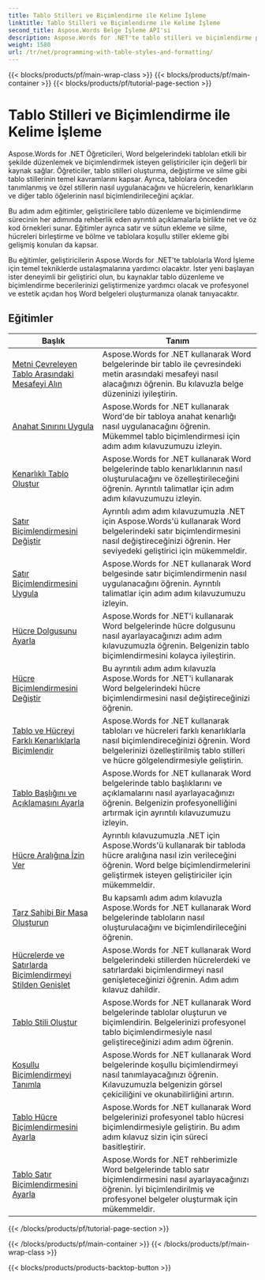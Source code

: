```yaml
---
title: Tablo Stilleri ve Biçimlendirme ile Kelime İşleme
linktitle: Tablo Stilleri ve Biçimlendirme ile Kelime İşleme
second_title: Aspose.Words Belge İşleme API'si
description: Aspose.Words for .NET'te tablo stilleri ve biçimlendirme programlamayı öğrenin. Önceden tanımlanmış stilleri nasıl uygulayacağınızı, hücre biçimlendirmesini, kenarlıkları ve daha fazlasını adım adım eğitimler ve C#'ta örnek kodlarla nasıl özelleştireceğinizi öğrenin.
weight: 1580
url: /tr/net/programming-with-table-styles-and-formatting/
---
```


{{< blocks/products/pf/main-wrap-class >}}
{{< blocks/products/pf/main-container >}}
{{< blocks/products/pf/tutorial-page-section >}}

# Tablo Stilleri ve Biçimlendirme ile Kelime İşleme

Aspose.Words for .NET Öğreticileri, Word belgelerindeki tabloları etkili bir şekilde düzenlemek ve biçimlendirmek isteyen geliştiriciler için değerli bir kaynak sağlar. Öğreticiler, tablo stilleri oluşturma, değiştirme ve silme gibi tablo stillerinin temel kavramlarını kapsar. Ayrıca, tablolara önceden tanımlanmış ve özel stillerin nasıl uygulanacağını ve hücrelerin, kenarlıkların ve diğer tablo öğelerinin nasıl biçimlendirileceğini açıklar.

Bu adım adım eğitimler, geliştiricilere tablo düzenleme ve biçimlendirme sürecinin her adımında rehberlik eden ayrıntılı açıklamalarla birlikte net ve öz kod örnekleri sunar. Eğitimler ayrıca satır ve sütun ekleme ve silme, hücreleri birleştirme ve bölme ve tablolara koşullu stiller ekleme gibi gelişmiş konuları da kapsar.

Bu eğitimler, geliştiricilerin Aspose.Words for .NET'te tablolarla Word İşleme için temel tekniklerde ustalaşmalarına yardımcı olacaktır. İster yeni başlayan ister deneyimli bir geliştirici olun, bu kaynaklar tablo düzenleme ve biçimlendirme becerilerinizi geliştirmenize yardımcı olacak ve profesyonel ve estetik açıdan hoş Word belgeleri oluşturmanıza olanak tanıyacaktır.

 ## Eğitimler
| Başlık | Tanım |
| --- | --- |
| [Metni Çevreleyen Tablo Arasındaki Mesafeyi Alın](./get-distance-between-table-surrounding-text/) | Aspose.Words for .NET kullanarak Word belgelerinde bir tablo ile çevresindeki metin arasındaki mesafeyi nasıl alacağınızı öğrenin. Bu kılavuzla belge düzeninizi iyileştirin. |
| [Anahat Sınırını Uygula](./apply-outline-border/) | Aspose.Words for .NET kullanarak Word'de bir tabloya anahat kenarlığı nasıl uygulanacağını öğrenin. Mükemmel tablo biçimlendirmesi için adım adım kılavuzumuzu izleyin. |
| [Kenarlıklı Tablo Oluştur](./build-table-with-borders/) | Aspose.Words for .NET kullanarak Word belgelerinde tablo kenarlıklarının nasıl oluşturulacağını ve özelleştirileceğini öğrenin. Ayrıntılı talimatlar için adım adım kılavuzumuzu izleyin. |
| [Satır Biçimlendirmesini Değiştir](./modify-row-formatting/) | Ayrıntılı adım adım kılavuzumuzla .NET için Aspose.Words'ü kullanarak Word belgelerindeki satır biçimlendirmesini nasıl değiştireceğinizi öğrenin. Her seviyedeki geliştirici için mükemmeldir. |
| [Satır Biçimlendirmesini Uygula](./apply-row-formatting/) | Aspose.Words for .NET kullanarak Word belgesinde satır biçimlendirmenin nasıl uygulanacağını öğrenin. Ayrıntılı talimatlar için adım adım kılavuzumuzu izleyin. |
| [Hücre Dolgusunu Ayarla](./set-cell-padding/) | Aspose.Words for .NET'i kullanarak Word belgelerinde hücre dolgusunu nasıl ayarlayacağınızı adım adım kılavuzumuzla öğrenin. Belgenizin tablo biçimlendirmesini kolayca iyileştirin. |
| [Hücre Biçimlendirmesini Değiştir](./modify-cell-formatting/) | Bu ayrıntılı adım adım kılavuzla Aspose.Words for .NET'i kullanarak Word belgelerindeki hücre biçimlendirmesini nasıl değiştireceğinizi öğrenin. |
| [Tablo ve Hücreyi Farklı Kenarlıklarla Biçimlendir](./format-table-and-cell-with-different-borders/) | Aspose.Words for .NET kullanarak tabloları ve hücreleri farklı kenarlıklarla nasıl biçimlendireceğinizi öğrenin. Word belgelerinizi özelleştirilmiş tablo stilleri ve hücre gölgelendirmesiyle geliştirin. |
| [Tablo Başlığını ve Açıklamasını Ayarla](./set-table-title-and-description/) | Aspose.Words for .NET kullanarak Word belgelerinde tablo başlıklarını ve açıklamalarını nasıl ayarlayacağınızı öğrenin. Belgenizin profesyonelliğini artırmak için ayrıntılı kılavuzumuzu izleyin. |
| [Hücre Aralığına İzin Ver](./allow-cell-spacing/) | Ayrıntılı kılavuzumuzla .NET için Aspose.Words'ü kullanarak bir tabloda hücre aralığına nasıl izin verileceğini öğrenin. Word belge biçimlendirmelerini geliştirmek isteyen geliştiriciler için mükemmeldir. |
| [Tarz Sahibi Bir Masa Oluşturun](./build-table-with-style/) | Bu kapsamlı adım adım kılavuzla Aspose.Words for .NET kullanarak Word belgelerinde tabloların nasıl oluşturulacağını ve biçimlendirileceğini öğrenin. |
| [Hücrelerde ve Satırlarda Biçimlendirmeyi Stilden Genişlet](./expand-formatting-on-cells-and-row-from-style/) | Aspose.Words for .NET kullanarak Word belgelerindeki stillerden hücrelerdeki ve satırlardaki biçimlendirmeyi nasıl genişleteceğinizi öğrenin. Adım adım kılavuz dahildir. |
| [Tablo Stili Oluştur](./create-table-style/) | Aspose.Words for .NET kullanarak Word belgelerinde tablolar oluşturun ve biçimlendirin. Belgelerinizi profesyonel tablo biçimlendirmesiyle nasıl geliştireceğinizi adım adım öğrenin. |
| [Koşullu Biçimlendirmeyi Tanımla](./define-conditional-formatting/) | Aspose.Words for .NET kullanarak Word belgelerinde koşullu biçimlendirmeyi nasıl tanımlayacağınızı öğrenin. Kılavuzumuzla belgenizin görsel çekiciliğini ve okunabilirliğini artırın. |
| [Tablo Hücre Biçimlendirmesini Ayarla](./set-table-cell-formatting/) | Aspose.Words for .NET kullanarak Word belgelerinizi profesyonel tablo hücresi biçimlendirmesiyle geliştirin. Bu adım adım kılavuz sizin için süreci basitleştirir. |
| [Tablo Satır Biçimlendirmesini Ayarla](./set-table-row-formatting/) | Aspose.Words for .NET rehberimizle Word belgelerinde tablo satır biçimlendirmesini nasıl ayarlayacağınızı öğrenin. İyi biçimlendirilmiş ve profesyonel belgeler oluşturmak için mükemmeldir. |
{{< /blocks/products/pf/tutorial-page-section >}}

{{< /blocks/products/pf/main-container >}}
{{< /blocks/products/pf/main-wrap-class >}}

{{< blocks/products/products-backtop-button >}}
